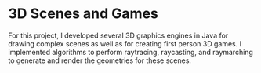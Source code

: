 # 3D Scenes and Games
For this project, I developed several 3D graphics engines in Java for drawing complex scenes as well as for creating first person 3D games.
I implemented algorithms to perform raytracing, raycasting, and raymarching to generate and render the geometries for these scenes.
